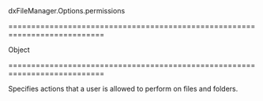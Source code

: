 <!--id-->dxFileManager.Options.permissions<!--/id-->
===========================================================================
<!--type-->Object<!--/type-->
===========================================================================

<!--shortDescription-->
Specifies actions that a user is allowed to perform on files and folders.
<!--/shortDescription-->

<!--fullDescription-->

<!--/fullDescription-->